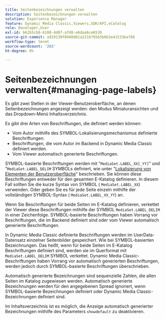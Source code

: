 ```yaml
---
title: Seitenbezeichnungen verwalten
description: Seitenbezeichnungen verwalten
solution: Experience Manager
feature: Dynamic Media Classic,Viewers,SDK/API,eCatalog
role: Developer,User
exl-id: b62b5cb8-6100-4d0f-afd8-e6daa6ce6539
source-git-commit: a919130f0940d81a221b79563b6b3e41533ba788
workflow-type: tm+mt
source-wordcount: '263'
ht-degree: 0%

---
```


# Seitenbezeichnungen verwalten{#managing-page-labels}

Es gibt zwei Stellen in der Viewer-Benutzeroberfläche, an denen Seitenbezeichnungen angezeigt werden: den Modus Miniaturansichten und das Dropdown-Menü Inhaltsverzeichnis.

Es gibt drei Arten von Beschriftungen, die definiert werden können:

* Vom Autor mithilfe des SYMBOL-Lokalisierungsmechanismus definierte Beschriftungen.
* Beschriftungen, die vom Autor im Backend in Dynamic Media Classic definiert werden.
* Vom Viewer automatisch generierte Beschriftungen.

SYMBOL-basierte Beschriftungen werden mit &quot;`MediaSet.LABEL_XX[_YY]`&quot; und &quot;`MediaSet.LABEL_DELIM` SYMBOLs definiert, wie unter &quot;[Lokalisierung von Elementen der Benutzeroberfläche](../../c-html5-s7-aem-asset-viewers/c-html5-20-ecatalog-viewer-about/c-html5-20-ecatalog-viewer-localization.md#concept-cbfc39344c494eb7b9f6a272cff0cc74)&quot; beschrieben. Sie können diese Beschriftungen entweder für den gesamten E-Katalog definieren. In diesem Fall sollten Sie die kurze Syntax von SYMBOL ( `MediaSet.LABEL_XX`) verwenden. Oder geben Sie es für jede Seite einzeln mithilfe der vollständigen SYMBOL-Syntax ( `MediaSet.LABEL_XX_YY`) an.

Wenn Sie Beschriftungen für beide Seiten im E-Katalog definieren, verkettet der Viewer diese Beschriftungen mithilfe der SYMBOL `MediaSet.LABEL_DELIM` in einer Zeichenfolge. SYMBOL-basierte Beschriftungen haben Vorrang vor Beschriftungen, die im Backend definiert sind oder vom Viewer automatisch generierte Beschriftungen.

In Dynamic Media Classic definierte Beschriftungen werden im UserData-Datensatz einzelner Seitenbilder gespeichert. Wie bei SYMBOL-basierten Bezeichnungen. Das heißt, wenn für beide Seiten im E-Katalog Beschriftungen definiert sind, werden sie im Querformat mit `MediaSet.LABEL_DELIM` SYMBOL verkettet. Dynamic Media Classic-Beschriftungen haben Vorrang vor automatisch generierten Beschriftungen, werden jedoch durch SYMBOL-basierte Beschriftungen überschrieben.

Automatisch generierte Bezeichnungen sind sequenzielle Zahlen, die allen Seiten im Katalog zugewiesen werden. Automatisch generierte Bezeichnungen werden für den angegebenen Spread ignoriert, wenn SYMBOL-basierte Bezeichnungen definiert oder Dynamic Media Classic-Bezeichnungen definiert sind.

Im Inhaltsverzeichnis ist es möglich, die Anzeige automatisch generierter Bezeichnungen mithilfe des Parameters `showdefault` zu deaktivieren.
